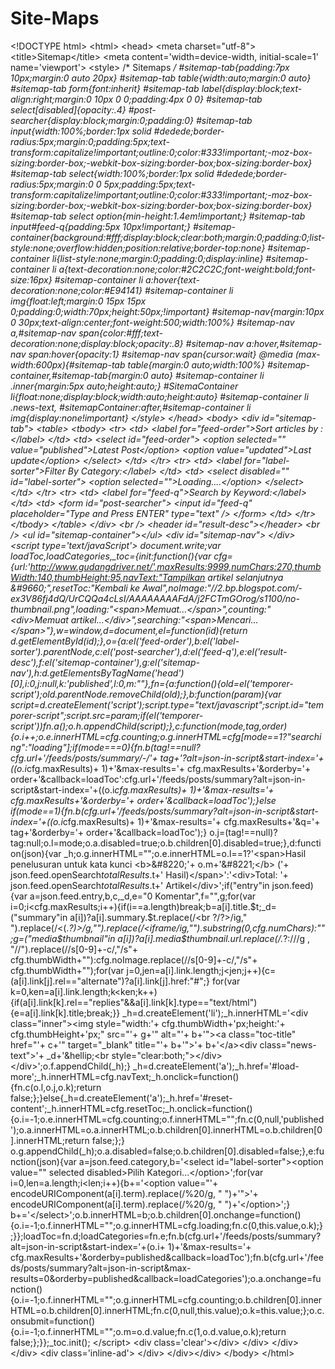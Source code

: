 # Site-Maps
&lt;!DOCTYPE html>  &lt;html>  &lt;head>  &lt;meta charset="utf-8">  &lt;title>Sitemap&lt;/title>  &lt;meta content='width=device-width, initial-scale=1' name='viewport'>  &lt;style>  /* Sitemaps */ #sitemap-tab{padding:7px 10px;margin:0 auto 20px} #sitemap-tab table{width:auto;margin:0 auto} #sitemap-tab form{font:inherit} #sitemap-tab label{display:block;text-align:right;margin:0 10px 0 0;padding:4px 0 0} #sitemap-tab select[disabled]{opacity:.4} #post-searcher{display:block;margin:0;padding:0} #sitemap-tab input{width:100%;border:1px solid #dedede;border-radius:5px;margin:0;padding:5px;text-transform:capitalize!important;outline:0;color:#333!important;-moz-box-sizing:border-box;-webkit-box-sizing:border-box;box-sizing:border-box} #sitemap-tab select{width:100%;border:1px solid #dedede;border-radius:5px;margin:0 0 5px;padding:5px;text-transform:capitalize!important;outline:0;color:#333!important;-moz-box-sizing:border-box;-webkit-box-sizing:border-box;box-sizing:border-box} #sitemap-tab select option{min-height:1.4em!important;} #sitemap-tab input#feed-q{padding:5px 10px!important;} #sitemap-container{background:#fff;display:block;clear:both;margin:0;padding:0;list-style:none;overflow:hidden;position:relative;border-top:none} #sitemap-container li{list-style:none;margin:0;padding:0;display:inline} #sitemap-container li a{text-decoration:none;color:#2C2C2C;font-weight:bold;font-size:16px} #sitemap-container li a:hover{text-decoration:none;color:#E94141} #sitemap-container li img{float:left;margin:0 15px 15px 0;padding:0;width:70px;height:50px;!important} #sitemap-nav{margin:10px 0 30px;text-align:center;font-weight:500;width:100%} #sitemap-nav a,#sitemap-nav span{color:#fff;text-decoration:none;display:block;opacity:.8} #sitemap-nav a:hover,#sitemap-nav span:hover{opacity:1} #sitemap-nav span{cursor:wait} @media (max-width:600px){#sitemap-tab table{margin:0 auto;width:100%} #sitemap-container,#sitemap-tab{margin:0 auto} #sitemap-container li .inner{margin:5px auto;height:auto;} #SitemaContainer li{float:none;display:block;width:auto;height:auto} #sitemap-container li .news-text, #sitemapContainer:after,#sitemap-container li img{display:none!important}  &lt;/style>  &lt;/head>  &lt;body>   &lt;div id="sitemap-tab">    &lt;table>      &lt;tbody>        &lt;tr>          &lt;td>            &lt;label for="feed-order">Sort articles by :&lt;/label>          &lt;/td>          &lt;td>            &lt;select id="feed-order">              &lt;option selected="" value="published">Latest Post&lt;/option>              &lt;option value="updated">Last update&lt;/option>            &lt;/select>          &lt;/td>        &lt;/tr>        &lt;tr>          &lt;td>            &lt;label for="label-sorter">Filter By Category:&lt;/label>          &lt;/td>          &lt;td>            &lt;select disabled="" id="label-sorter">              &lt;option selected="">Loading....&lt;/option>            &lt;/select>          &lt;/td>        &lt;/tr>        &lt;tr>          &lt;td>            &lt;label for="feed-q">Search by Keyword:&lt;/label>          &lt;/td>          &lt;td>            &lt;form id="post-searcher">              &lt;input id="feed-q" placeholder="Type and Press ENTER" type="text" />            &lt;/form>          &lt;/td>        &lt;/tr>      &lt;/tbody>    &lt;/table>  &lt;/div>  &lt;br />  &lt;header id="result-desc">&lt;/header>  &lt;br />  &lt;ul id="sitemap-container">&lt;/ul>  &lt;div id="sitemap-nav">  &lt;/div>   &lt;script type='text/javaScript'>  document.write;var loadToc,loadCategories,_toc={init:function(){var cfg={url:'http://www.gudangdriver.net/',maxResults:9999,numChars:270,thumbWidth:140,thumbHeight:95,navText:"Tampilkan artikel selanjutnya &amp;#9660;",resetToc:"Kembali ke Awal",noImage:"//2.bp.blogspot.com/-ex3V86fj4dQ/UrCQQa4cLsI/AAAAAAAAFdA/j2FCTmGOrog/s1100/no-thumbnail.png",loading:"&lt;span>Memuat...&lt;/span>",counting:"&lt;div>Memuat artikel...&lt;/div>",searching:"&lt;span>Mencari...&lt;/span>"},w=window,d=document,el=function(id){return d.getElementById(id);},o={a:el('feed-order'),b:el('label-sorter').parentNode,c:el('post-searcher'),d:el('feed-q'),e:el('result-desc'),f:el('sitemap-container'),g:el('sitemap-nav'),h:d.getElementsByTagName('head')[0],i:0,j:null,k:'published',l:0,m:""},fn={a:function(){old=el('temporer-script');old.parentNode.removeChild(old);},b:function(param){var script=d.createElement('script');script.type="text/javascript";script.id="temporer-script";script.src=param;if(el('temporer-script'))fn.a();o.h.appendChild(script);},c:function(mode,tag,order){o.i++;o.e.innerHTML=cfg.counting;o.g.innerHTML=cfg[mode==1?"searching":"loading"];if(mode===0){fn.b(tag!==null?cfg.url+'/feeds/posts/summary/-/'+ tag+'?alt=json-in-script&amp;start-index='+((o.i*cfg.maxResults)+ 1)+'&amp;max-results='+ cfg.maxResults+'&amp;orderby='+ order+'&amp;callback=loadToc':cfg.url+'/feeds/posts/summary?alt=json-in-script&amp;start-index='+((o.i*cfg.maxResults)+ 1)+'&amp;max-results='+ cfg.maxResults+'&amp;orderby='+ order+'&amp;callback=loadToc');}else if(mode==1){fn.b(cfg.url+'/feeds/posts/summary?alt=json-in-script&amp;start-index='+((o.i*cfg.maxResults)+ 1)+'&amp;max-results='+ cfg.maxResults+'&amp;q='+ tag+'&amp;orderby='+ order+'&amp;callback=loadToc');} o.j=(tag!==null)?tag:null;o.l=mode;o.a.disabled=true;o.b.children[0].disabled=true;},d:function(json){var _h;o.g.innerHTML="";o.e.innerHTML=o.l==1?'&lt;span>Hasil penelusuran untuk kata kunci &lt;b>&amp;#8220;'+ o.m+'&amp;#8221;&lt;/b> ('+ json.feed.openSearch$totalResults.$t+' Hasil)&lt;/span>':'&lt;div>Total: '+ json.feed.openSearch$totalResults.$t+' Artikel&lt;/div>';if("entry"in json.feed){var a=json.feed.entry,b,c,_d,e="0 Komentar",f="",g;for(var i=0;i&lt;cfg.maxResults;i++){if(i==a.length)break;b=a[i].title.$t;_d=("summary"in a[i])?a[i].summary.$t.replace(/&lt;br ?\/?>/ig," ").replace(/&lt;(.*?)>/g,"").replace(/&lt;iframe/ig,"").substring(0,cfg.numChars):"";g=("media$thumbnail"in a[i])?a[i].media$thumbnail.url.replace(/.*?:\/\//g , "//").replace(/\/s[0-9]+\-c/,"\/s"+ cfg.thumbWidth+""):cfg.noImage.replace(/\/s[0-9]+\-c/,"\/s"+ cfg.thumbWidth+"");for(var j=0,jen=a[i].link.length;j&lt;jen;j++){c=(a[i].link[j].rel=="alternate")?a[i].link[j].href:"#";} for(var k=0,ken=a[i].link.length;k&lt;ken;k++){if(a[i].link[k].rel=="replies"&amp;&amp;a[i].link[k].type=="text/html"){e=a[i].link[k].title;break;}} _h=d.createElement('li');_h.innerHTML='&lt;div class="inner">&lt;img style="width:'+ cfg.thumbWidth+'px;height:'+ cfg.thumbHeight+'px;" src="'+ g+'" alt="'+ b+'">&lt;a class="toc-title" href="'+ c+'" target="_blank" title="'+ b+'">'+ b+'&lt;/a>&lt;div class="news-text">'+ _d+'&amp;hellip;&lt;br style="clear:both;">&lt;/div>&lt;/div>';o.f.appendChild(_h);} _h=d.createElement('a');_h.href='#load-more';_h.innerHTML=cfg.navText;_h.onclick=function(){fn.c(o.l,o.j,o.k);return false;};}else{_h=d.createElement('a');_h.href='#reset-content';_h.innerHTML=cfg.resetToc;_h.onclick=function(){o.i=-1;o.e.innerHTML=cfg.counting;o.f.innerHTML="";fn.c(0,null,'published');o.a.innerHTML=o.a.innerHTML;o.b.children[0].innerHTML=o.b.children[0].innerHTML;return false;};} o.g.appendChild(_h);o.a.disabled=false;o.b.children[0].disabled=false;},e:function(json){var a=json.feed.category,b='&lt;select id="label-sorter">&lt;option value="" selected disabled>Pilih Kategori...&lt;/option>';for(var i=0,len=a.length;i&lt;len;i++){b+='&lt;option value="'+ encodeURIComponent(a[i].term).replace(/%20/g, " ")+'">'+ encodeURIComponent(a[i].term).replace(/%20/g, " ")+'&lt;/option>';} b+='&lt;/select>';o.b.innerHTML=b;o.b.children[0].onchange=function(){o.i=-1;o.f.innerHTML="";o.g.innerHTML=cfg.loading;fn.c(0,this.value,o.k);};}};loadToc=fn.d;loadCategories=fn.e;fn.b(cfg.url+'/feeds/posts/summary?alt=json-in-script&amp;start-index='+(o.i+ 1)+'&amp;max-results='+ cfg.maxResults+'&amp;orderby=published&amp;callback=loadToc');fn.b(cfg.url+'/feeds/posts/summary?alt=json-in-script&amp;max-results=0&amp;orderby=published&amp;callback=loadCategories');o.a.onchange=function(){o.i=-1;o.f.innerHTML="";o.g.innerHTML=cfg.counting;o.b.children[0].innerHTML=o.b.children[0].innerHTML;fn.c(0,null,this.value);o.k=this.value;};o.c.onsubmit=function(){o.i=-1;o.f.innerHTML="";o.m=o.d.value;fn.c(1,o.d.value,o.k);return false;};}};_toc.init();  &lt;/script>  &lt;div class='clear'>&lt;/div>  &lt;/div>  &lt;/div>  &lt;/div>  &lt;div class='inline-ad'>  &lt;/div>          &lt;/div>&lt;/div>  &lt;/body>  &lt;/html> 
